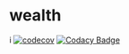 # wealth
i
[![codecov](https://codecov.io/gh/namnd/wealth/branch/master/graph/badge.svg)](https://codecov.io/gh/namnd/wealth) [![Codacy Badge](https://api.codacy.com/project/badge/Grade/ebb16246ce3b42fcae16153c9024020f)](https://www.codacy.com/manual/namnd86/wealth?utm_source=github.com&amp;utm_medium=referral&amp;utm_content=namnd/wealth&amp;utm_campaign=Badge_Grade)
